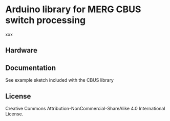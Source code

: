 
# Arduino library for MERG CBUS switch processing

xxx

## Hardware


## Documentation

See example sketch included with the CBUS library

## License

Creative Commons Attribution-NonCommercial-ShareAlike 4.0 International License.
